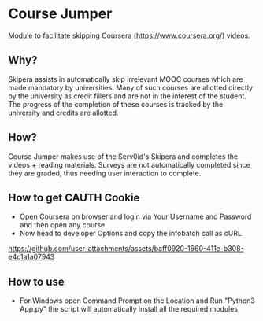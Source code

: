 # Course Jumper
Module to facilitate skipping Coursera (https://www.coursera.org/) videos.

## Why?
Skipera assists in automatically skip irrelevant MOOC courses which are made mandatory by universities. 
Many of such courses are allotted directly by the university as credit fillers and are not in the interest of the student. The progress of the completion of these courses is tracked by the university and credits are allotted.

## How?
Course Jumper makes use of the Serv0id's Skipera and completes the videos + reading materials.
Surveys are not automatically completed since they are graded, thus needing user interaction to complete.

## How to get CAUTH Cookie
* Open Coursera on browser and login via Your Username and Password and then open any course
* Now head to developer Options and copy the infobatch call as cURL
  

https://github.com/user-attachments/assets/baff0920-1660-411e-b308-e4c1a1a07943



## How to use
* For Windows open Command Prompt on the Location and Run "Python3 App.py" the script will automatically install all the required modules
 
